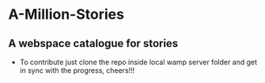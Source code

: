 # A-Million-Stories
## A webspace catalogue for stories 

* To contribute just clone the repo inside local wamp server folder and get in sync with the progress,
  cheers!!!

